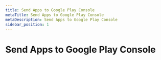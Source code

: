 ```yaml
---
title: Send Apps to Google Play Console
metaTitle: Send Apps to Google Play Console
metaDescription: Send Apps to Google Play Console
sidebar_position: 1
---
```


# Send Apps to Google Play Console